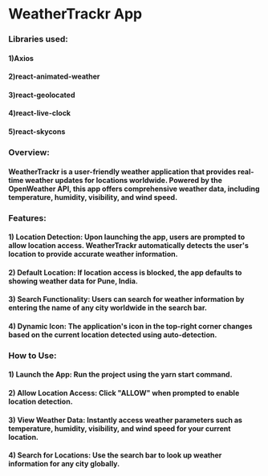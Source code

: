 # WeatherTrackr App

### Libraries used:
#### 1)Axios
#### 2)react-animated-weather
#### 3)react-geolocated
#### 4)react-live-clock
#### 5)react-skycons

### Overview:
#### WeatherTrackr is a user-friendly weather application that provides real-time weather updates for locations worldwide. Powered by the OpenWeather API, this app offers comprehensive weather data, including temperature, humidity, visibility, and wind speed.

### Features:
#### 1) Location Detection: Upon launching the app, users are prompted to allow location access. WeatherTrackr automatically detects the user's location to provide accurate weather information.
#### 2) Default Location: If location access is blocked, the app defaults to showing weather data for Pune, India.
#### 3) Search Functionality: Users can search for weather information by entering the name of any city worldwide in the search bar.
#### 4) Dynamic Icon: The application's icon in the top-right corner changes based on the current location detected using auto-detection.

### How to Use:
#### 1) Launch the App: Run the project using the yarn start command.
#### 2) Allow Location Access: Click "ALLOW" when prompted to enable location detection.
#### 3) View Weather Data: Instantly access weather parameters such as temperature, humidity, visibility, and wind speed for your current location.
#### 4) Search for Locations: Use the search bar to look up weather information for any city globally.
